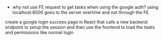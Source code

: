  - why not use FE request to get tasks when using the google auth? using localhost:8000 goes to the server evertime and not through the FE

 create a google login success page in React that calls a new backend endpoint to setup the session
 and then use the frontend to load the tasks and permissions like normal login